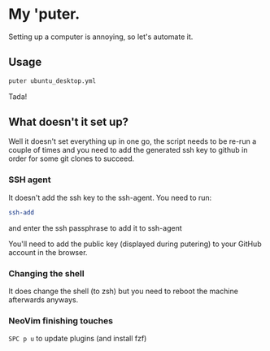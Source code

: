 # My 'puter.

Setting up a computer is annoying, so let's automate it.


## Usage

```sh
puter ubuntu_desktop.yml
```

Tada!

## What doesn't it set up?

Well it doesn't set everything up in one go, the script needs
to be re-run a couple of times and you need to add the generated ssh key to github
in order for some git clones to succeed.

### SSH agent
It doesn't add the ssh key to the ssh-agent. You need to run:

```sh
ssh-add
```
and enter the ssh passphrase to add it to ssh-agent

You'll need to add the public key (displayed during putering)
to your GitHub account in the browser.

### Changing the shell

It does change the shell (to zsh) but you need to reboot the
machine afterwards anyways.

### NeoVim finishing touches

`SPC p u` to update plugins (and install fzf)
